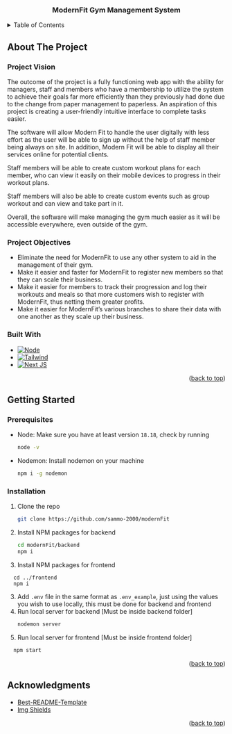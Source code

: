 <!-- Improved compatibility of back to top link: See: https://github.com/othneildrew/Best-README-Template/pull/73 -->
<a name="readme-top"></a>
<!--
*** Thanks for checking out the Best-README-Template. If you have a suggestion
*** that would make this better, please fork the repo and create a pull request
*** or simply open an issue with the tag "enhancement".
*** Don't forget to give the project a star!
*** Thanks again! Now go create something AMAZING! :D
-->

<!-- PROJECT LOGO -->
<br />
<div align="center">
  <h3 align="center">ModernFit Gym Management System</h3>
</div>

<!-- TABLE OF CONTENTS -->
<details>
  <summary>Table of Contents</summary>
  <ol>
    <li>
      <a href="#about-the-project">About The Project</a>
      <ul>
        <li><a href="#project-vision">Project Vision</a></li>
        <li><a href="#project-objectives">Project Objectives</a></li>
        <li><a href="#built-with">Built With</a></li>
      </ul>
    </li>
    <li>
      <a href="#getting-started">Getting Started</a>
      <ul>
        <li><a href="#prerequisites">Prerequisites</a></li>
        <li><a href="#installation">Installation</a></li>
      </ul>
    </li>
    <li>
      <a href="#acknowledgements">Acknowledgements</a>
    </li>
  </ol>
</details>



<!-- ABOUT THE PROJECT -->
<a name="about-the-project"></a>

## About The Project

<a name="project-vision"></a>

### Project Vision

The outcome of the project is a fully functioning web app with the ability for managers, staff and members who have a membership to utilize the system to achieve their goals far more efficiently than they previously had done due to the change from paper management to paperless. An aspiration of this project is creating a user-friendly intuitive interface to complete tasks easier. 

The software will allow Modern Fit to handle the user digitally with less effort as the user will be able to sign up without the help of staff member being always on site. In addition, Modern Fit will be able to display all their services online for potential clients.

Staff members will be able to create custom workout plans for each member, who can view it easily on their mobile devices to progress in their workout plans.

Staff members will also be able to create custom events such as group workout and can view and take part in it.

Overall, the software will make managing the gym much easier as it will be accessible everywhere, even outside of the gym. 

<a name="project-objectives"></a>

### Project Objectives

*	Eliminate the need for ModernFit to use any other system to aid in the management of their gym.
*	Make it easier and faster for ModernFit to register new members so that they can scale their business.
*	Make it easier for members to track their progression and log their workouts and meals so that more customers wish to register with ModernFit, thus netting them greater profits.
*	Make it easier for ModernFit’s various branches to share their data with one another as they scale up their business.

<a name="built-with"></a>

### Built With

* [![Node][Node.js]][Node-url]
* [![Tailwind][Tailwindcss.com]][Tailwindcss-url]
* [![Next JS][Next.com]][Next-url]

<p align="right">(<a href="#readme-top">back to top</a>)</p>



<!-- GETTING STARTED -->
<a name="getting-started"></a>

## Getting Started

<a name="prerequisites"></a>

### Prerequisites

* Node: Make sure you have at least version `18.18`, check by running
    ```sh
    node -v
    ```
* Nodemon: Install nodemon on your machine
    ```sh
    npm i -g nodemon
    ```

<a name="installation"></a>

### Installation

1. Clone the repo
    ```sh
    git clone https://github.com/sammo-2000/modernFit
    ```
2. Install NPM packages for backend
    ```sh
    cd modernFit/backend
    npm i
    ```
3. Install NPM packages for frontend
  ```
    cd ../frontend
    npm i
  ```
3. Add `.env` file in the same format as `.env_example`, just using the values you wish to use locally, this must be done for backend and frontend
4. Run local server for backend [Must be inside backend folder]
    ```sh
    nodemon server
    ```
5. Run local server for frontend [Must be inside frontend folder]
  ```sh
    npm start
  ```

<p align="right">(<a href="#readme-top">back to top</a>)</p>

<!-- ACKNOWLEDGMENTS -->
<a name="acknowledgements"></a>

## Acknowledgments

* [Best-README-Template](https://github.com/othneildrew/Best-README-Template)
* [Img Shields](https://shields.io)

<p align="right">(<a href="#readme-top">back to top</a>)</p>



<!-- MARKDOWN LINKS & IMAGES -->
<!-- https://www.markdownguide.org/basic-syntax/#reference-style-links -->
[Node.js]: https://img.shields.io/badge/Node.js-6DA753?style=for-the-badge&logo=nodedotjs&logoColor=white
[Node-url]: https://nodejs.org/
[Tailwindcss.com]: https://img.shields.io/badge/Tailwind-444444?style=for-the-badge&logo=tailwindcss&logoColor=62baf2
[Tailwindcss-url]: https://tailwindcss.com/
[Next-url]: https://nextjs.org/
[Next.com]: https://img.shields.io/badge/next.js-000000?style=for-the-badge&logo=nextdotjs&logoColor=white